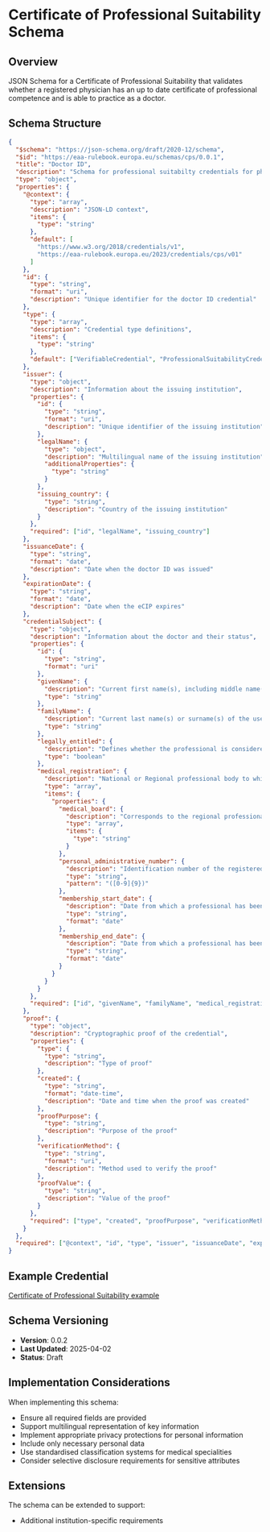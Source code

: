# Certificate of Professional Suitability Schema

## Overview

JSON Schema for a Certificate of Professional Suitability that validates whether a registered physician has an up to date certificate of professional competence and is able to practice as a doctor.

## Schema Structure

```json
{
  "$schema": "https://json-schema.org/draft/2020-12/schema",
  "$id": "https://eaa-rulebook.europa.eu/schemas/cps/0.0.1",
  "title": "Doctor ID",
  "description": "Schema for professional suitabilty credentials for physicians",
  "type": "object",
  "properties": {
    "@context": {
      "type": "array",
      "description": "JSON-LD context",
      "items": {
        "type": "string"
      },
      "default": [
        "https://www.w3.org/2018/credentials/v1",
        "https://eaa-rulebook.europa.eu/2023/credentials/cps/v01"
      ]
    },
    "id": {
      "type": "string",
      "format": "uri",
      "description": "Unique identifier for the doctor ID credential"
    },
    "type": {
      "type": "array",
      "description": "Credential type definitions",
      "items": {
        "type": "string"
      },
      "default": ["VerifiableCredential", "ProfessionalSuitabilityCredential"]
    },
    "issuer": {
      "type": "object",
      "description": "Information about the issuing institution",
      "properties": {
        "id": {
          "type": "string",
          "format": "uri",
          "description": "Unique identifier of the issuing institution"
        },
        "legalName": {
          "type": "object",
          "description": "Multilingual name of the issuing institution",
          "additionalProperties": {
            "type": "string"
          }
        },
        "issuing_country": {
          "type": "string",
          "description": "Country of the issuing institution"
        }
      },
      "required": ["id", "legalName", "issuing_country"]
    },
    "issuanceDate": {
      "type": "string",
      "format": "date",
      "description": "Date when the doctor ID was issued"
    },
    "expirationDate": {
      "type": "string",
      "format": "date",
      "description": "Date when the eCIP expires"
    },
    "credentialSubject": {
      "type": "object",
      "description": "Information about the doctor and their status",
      "properties": {
        "id": {
          "type": "string",
          "format": "uri"
        },
        "givenName": {
          "description": "Current first name(s), including middle name(s) where applicable, of the user to whom the person identification data relates.",  
          "type": "string"
        },
        "familyName": {
          "description": "Current last name(s) or surname(s) of the user to whom the person identification data relates.",
          "type": "string"
        },
        "legally_entitled": {
          "description": "Defines whether the professional is considered to be qualified to practise medicine, and there is no record of the professional having been sanctioned or disqualified from practising as a doctor.",
          "type": "boolean"
        },
        "medical_registration": {
          "description": "National or Regional professional body to which the physician has been registered.",
          "type": "array",
          "items": {
            "properties": {
              "medical_board": {
                "description": "Corresponds to the regional professional body of physicians where the professional is registered.",
                "type": "array",
                "items": {
                  "type": "string"
                }
              },
              "personal_administrative_number": {
                "description": "Identification number of the registered physician.",
                "type": "string",
                "pattern": "([0-9]{9})"
              },
              "membership_start_date": {
                "description": "Date from which a professional has been registered to the National or Regional Physicians Body.",
                "type": "string",
                "format": "date"
              },
              "membership_end_date": {
                "description": "Date from which a professional has been deregistered to the National or Regional Physicians Body",
                "type": "string",
                "format": "date"
              }
            }
          }
        }
      },
      "required": ["id", "givenName", "familyName", "medical_registration", "legally_entitled"]
    },
    "proof": {
      "type": "object",
      "description": "Cryptographic proof of the credential",
      "properties": {
        "type": {
          "type": "string",
          "description": "Type of proof"
        },
        "created": {
          "type": "string",
          "format": "date-time",
          "description": "Date and time when the proof was created"
        },
        "proofPurpose": {
          "type": "string",
          "description": "Purpose of the proof"
        },
        "verificationMethod": {
          "type": "string",
          "format": "uri",
          "description": "Method used to verify the proof"
        },
        "proofValue": {
          "type": "string",
          "description": "Value of the proof"
        }
      },
      "required": ["type", "created", "proofPurpose", "verificationMethod", "proofValue"]
    }
  },
  "required": ["@context", "id", "type", "issuer", "issuanceDate", "expirationDate", "credentialSubject", "proof"]
}
```

## Example Credential

[Certificate of Professional Suitability example](./examples/CertificateOfProfessionalSuitability.json)

## Schema Versioning

- **Version**: 0.0.2
- **Last Updated**: 2025-04-02
- **Status**: Draft

## Implementation Considerations

When implementing this schema:

- Ensure all required fields are provided
- Support multilingual representation of key information
- Implement appropriate privacy protections for personal information
- Include only necessary personal data
- Use standardised classification systems for medical specialities
- Consider selective disclosure requirements for sensitive attributes

## Extensions

The schema can be extended to support:

- Additional institution-specific requirements
